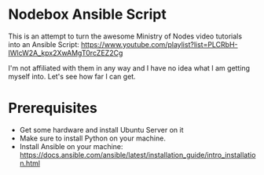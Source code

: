 # Nodebox Ansible Script

This is an attempt to turn the awesome Ministry of Nodes video tutorials
into an Ansible Script: https://www.youtube.com/playlist?list=PLCRbH-IWlcW2A_kpx2XwAMgT0rcZEZ2Cg

I'm not affiliated with them in any way and I have no idea what I am getting
myself into. Let's see how far I can get.

# Prerequisites

* Get some hardware and install Ubuntu Server on it
* Make sure to install Python on your machine.
* Install Ansible on your machine: https://docs.ansible.com/ansible/latest/installation_guide/intro_installation.html

